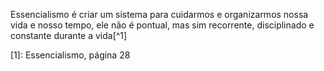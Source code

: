 Essencialismo é criar um sistema para cuidarmos e organizarmos nossa vida e nosso tempo, ele não é pontual, mas sim recorrente, disciplinado e constante durante a vida[^1]

[1]: Essencialismo, página 28  